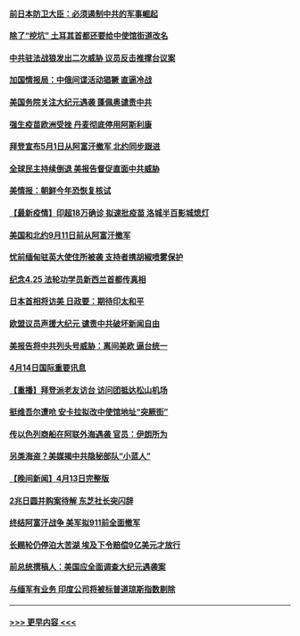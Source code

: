 #### [前日本防卫大臣：必须遏制中共的军事崛起](../pages/prog202/a103095987.md?t=04150902) 
#### [除了“挖坑” 土耳其首都还要给中使馆街道改名](../pages/prog202/a103096274.md?t=04150902) 
#### [中共驻法战狼发出二次威胁 议员反击推撑台议案](../pages/prog202/a103096259.md?t=04150902) 
#### [加国情报局：中俄间谍活动猖獗 直逼冷战](../pages/prog202/a103095457.md?t=04150902) 
#### [美国务院关注大纪元遇袭 蓬佩奥谴责中共](../pages/prog202/a103095539.md?t=04150902) 
#### [强生疫苗欧洲受挫 丹麦彻底停用阿斯利康](../pages/prog202/a103096295.md?t=04150902) 
#### [拜登宣布5月1日从阿富汗撤军 北约同步跟进](../pages/prog202/a103096308.md?t=04150902) 
#### [全球民主持续倒退 美报告督促直面中共威胁](../pages/prog202/a103096299.md?t=04150902) 
#### [美情报：朝鲜今年恐恢复核试](../pages/prog202/a103096222.md?t=04150902) 
#### [【最新疫情】印超18万确诊 拟速批疫苗 洛城半百影城熄灯](../pages/prog202/a103096127.md?t=04150902) 
#### [美国和北约9月11日前从阿富汗撤军](../pages/prog202/a103096099.md?t=04150902) 
#### [忧前缅甸驻英大使住所被袭 支持者携胡椒喷雾保护](../pages/prog202/a103095979.md?t=04150902) 
#### [纪念4.25 法轮功学员新西兰首都传真相](../pages/prog202/a103096071.md?t=04150902) 
#### [日本首相将访美 日政要：期待印太和平](../pages/prog202/a103096039.md?t=04150902) 
#### [欧盟议员声援大纪元 谴责中共破坏新闻自由](../pages/prog202/a103096016.md?t=04150902) 
#### [美报告将中共列头号威胁：离间美欧 逼台统一](../pages/prog202/a103095875.md?t=04150902) 
#### [4月14日国际重要讯息](../pages/prog202/a103095817.md?t=04150902) 
#### [【重播】拜登派老友访台 访问团抵达松山机场](../pages/prog202/a103095812.md?t=04150902) 
#### [挺维吾尔遭呛 安卡拉拟改中使馆地址“突厥街”](../pages/prog202/a103095720.md?t=04150902) 
#### [传以色列商船在阿联外海遇袭 官员：伊朗所为](../pages/prog202/a103095691.md?t=04150902) 
#### [另类海盗？美媒揭中共隐秘部队“小蓝人”](../pages/prog202/a103095637.md?t=04150902) 
#### [【晚间新闻】4月13日完整版](../pages/prog202/a103095664.md?t=04150902) 
#### [2兆日圆并购案待解 东芝社长突闪辞](../pages/prog202/a103095658.md?t=04150902) 
#### [终结阿富汗战争 美军拟911前全面撤军](../pages/prog202/a103095629.md?t=04150902) 
#### [长赐轮仍停泊大苦湖 埃及下令赔偿9亿美元才放行](../pages/prog202/a103095620.md?t=04150902) 
#### [前总统撰稿人：美国应全面调查大纪元遇袭案](../pages/prog202/a103095616.md?t=04150902) 
#### [与缅军有业务 印度公司将被标普道琼斯指数剔除](../pages/prog202/a103095170.md?t=04150902) 

----
#### [ >>> 更早内容 <<< ](../indexes/prog202-earlier.md)
